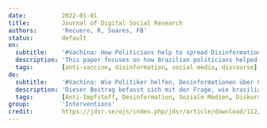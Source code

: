 ```yaml
---
date:          2022-01-01
title:         Journal of Digital Social Research
authors:       'Recuero, R, Soares, FB'
status:        default
en:
  subtitle:    '#Vachina: How Politicians help to spread Disinformation about COVID-19 Vaccines'
  description: 'This paper focuses on how Brazilian politicians helped to spread disinformation about Covid-19 vaccines, discussing legitimation strategies and actors that played a significant role on Twitter and Facebook. Based on data gathered through CrowdTangle and Twitter API, we selected the 250 most shared/retweeted posts for each dataset (n=500) and examined if they contained disinformation, who posted it, and what strategy was used to legitimize this discourse. Our findings indicate that politicians and hyperpartisan accounts have a key influence in validating the Brazilian president’s populist discourse through rationalization (pseudo-science) and denunciation (against the vaccine). The political frame also plays an important role in disinformation messages.'
  tags:        [anti-vaccine, disinformation, social media, discourse]
de:
  subtitle:    '#Vachina: Wie Politiker helfen, Desinformationen über COVID-19-Impfstoffe zu verbreiten'
  description: 'Dieser Beitrag befasst sich mit der Frage, wie brasilianische Politiker dazu beigetragen haben, Desinformationen über Covid-19-Impfstoffe zu verbreiten. Dabei werden Legitimationsstrategien und Akteure diskutiert, die auf Twitter und Facebook eine wichtige Rolle gespielt haben. Auf der Grundlage von Daten, die über CrowdTangle und die Twitter-API gesammelt wurden, haben wir die 250 am häufigsten geteilten/retweeteten Beiträge für jeden Datensatz (n=500) ausgewählt und untersucht, ob sie Desinformationen enthalten, wer sie gepostet hat und welche Strategie zur Legitimierung dieses Diskurses verwendet wurde. Unsere Ergebnisse deuten darauf hin, dass Politiker und überparteiliche Accounts einen entscheidenden Einfluss auf die Bestätigung des populistischen Diskurses des brasilianischen Präsidenten durch Rationalisierung (Pseudowissenschaft) und Denunziation (gegen den Impfstoff) haben. Der politische Rahmen spielt auch bei Desinformationsbotschaften eine wichtige Rolle.' 
  tags:        [Anti-Impfstoff, Desinformation, Soziale Medien, Diskurs]
group:         'Interventions'
credit:        https://jdsr.se/ojs/index.php/jdsr/article/download/112/53
---
```

